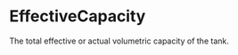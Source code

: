 EffectiveCapacity
=================

The total effective or actual volumetric capacity of the tank.
